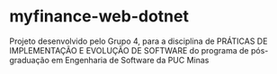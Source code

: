 # myfinance-web-dotnet
Projeto desenvolvido pelo Grupo 4, para a disciplina de PRÁTICAS DE IMPLEMENTAÇÃO E EVOLUÇÃO DE SOFTWARE do         programa de pós-graduação em Engenharia de Software da PUC Minas

